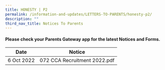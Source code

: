 ```yaml
---
title: HONESTY | P2
permalink: /information-and-updates/LETTERS-TO-PARENTS/honesty-p2/
description: ""
third_nav_title: Notices To Parents
---
```

#### Please check your **Parents Gateway** app for the latest Notices and Forms.




| Date | Notice | 
| -------- | -------- |
|    6 Oct 2022  |   072 CCA Recruitment 2022.pdf   |